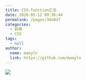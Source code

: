 ```yaml
---
title: CSS-function汇总
date: 2020-05-12 09:36:44
permalink: /pages/3da0d7
categories: 
  - 前端
  - CSS
tags: 
  - null
author: 
  name: maoyln
  link: https://github.com/maoyln
---
```

![](https://cdn.jsdelivr.net/gh/maoyln/maoyl-img/blog/20200512161232.jpg)